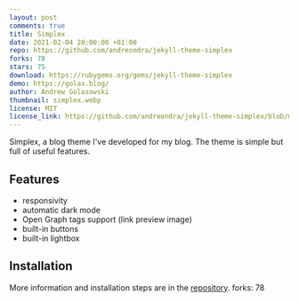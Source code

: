 ```yaml
---
layout: post
comments: true
title: Simplex
date: 2021-02-04 20:00:00 +01:00
repo: https://github.com/andreondra/jekyll-theme-simplex
forks: 78
stars: 75
download: https://rubygems.org/gems/jekyll-theme-simplex
demo: https://golas.blog/
author: Andrew Golasowski
thumbnail: simplex.webp
license: MIT
license_link: https://github.com/andreondra/jekyll-theme-simplex/blob/master/LICENSE.txt
---
```


Simplex, a blog theme I've developed for my blog. The theme is simple but full of useful features.

## Features

* responsivity
* automatic dark mode
* Open Graph tags support (link preview image)
* built-in buttons
* built-in lightbox

## Installation

More information and installation steps are in the [repository](https://github.com/andreondra/jekyll-theme-simplex).
forks: 78

